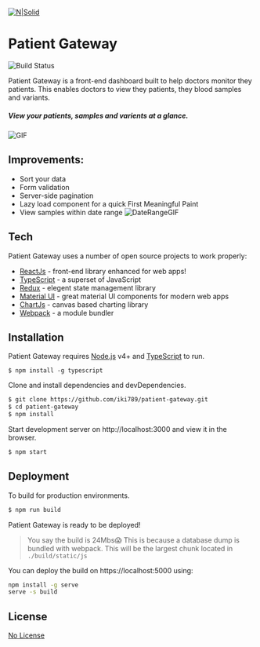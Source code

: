 [![N|Solid](https://i.imgur.com/zd4cZiz.png)]()
# Patient Gateway

![Build Status](https://travis-ci.org/joemccann/dillinger.svg?branch=master)

Patient Gateway is a front-end dashboard built to help doctors monitor they patients. This enables doctors to view they patients, they blood samples and variants.

##### View your patients, samples and varients at a glance.
  ![GIF](https://i.imgur.com/8bu9LSO.gif)

## Improvements:
  - Sort your data 
  - Form validation
  - Server-side pagination
  - Lazy load component for a quick First Meaningful Paint 
  - View samples within date range
   ![DateRangeGIF](https://i.imgur.com/z8clyWt.gif)

## Tech

Patient Gateway uses a number of open source projects to work properly:

* [ReactJs] - front-end library enhanced for web apps!
* [TypeScript] - a superset of JavaScript
* [Redux] - elegent state management library
* [Material UI] - great material UI components for modern web apps
* [ChartJs] - canvas based charting library
* [Webpack] - a module bundler


## Installation

Patient Gateway requires [Node.js](https://nodejs.org/) v4+ and [TypeScript]  to run.

```$
$ npm install -g typescript
```

Clone and install dependencies and devDependencies.
```sh
$ git clone https://github.com/iki789/patient-gateway.git
$ cd patient-gateway
$ npm install
```

Start development server on http://localhost:3000 and view it in the browser.
```sh
$ npm start
```
## Deployment

To build for production environments.

```sh
$ npm run build
```
Patient Gateway is ready to be deployed! 
>You say the build is 24Mbs😱
This is because a database dump is bundled with webpack. This will be the largest chunk located in `./build/static/js`

You can deploy the build on https://localhost:5000 using:

```sh
npm install -g serve
serve -s build
```


License
----

[No License]



[//]: # (These are reference links used in the body of this note and get stripped out when the markdown processor does its job. There is no need to format nicely because it shouldn't be seen. Thanks SO - http://stackoverflow.com/questions/4823468/store-comments-in-markdown-syntax)


   [git-repo-url]: <https://github.com/joemccann/dillinger.git>
   [TypeScript]: <https://www.typescriptlang.org/>
   [Material UI]: <https://material-ui.com/>
   [ReactJs]: <https://reactjs.org/>
   [Redux]: <https://react-redux.js.org/>
   [ChartJs]: <https://www.chartjs.org/>
   [Webpack]: <https://webpack.js.org/>
   [No License]: <https://choosealicense.com/no-permission/>

